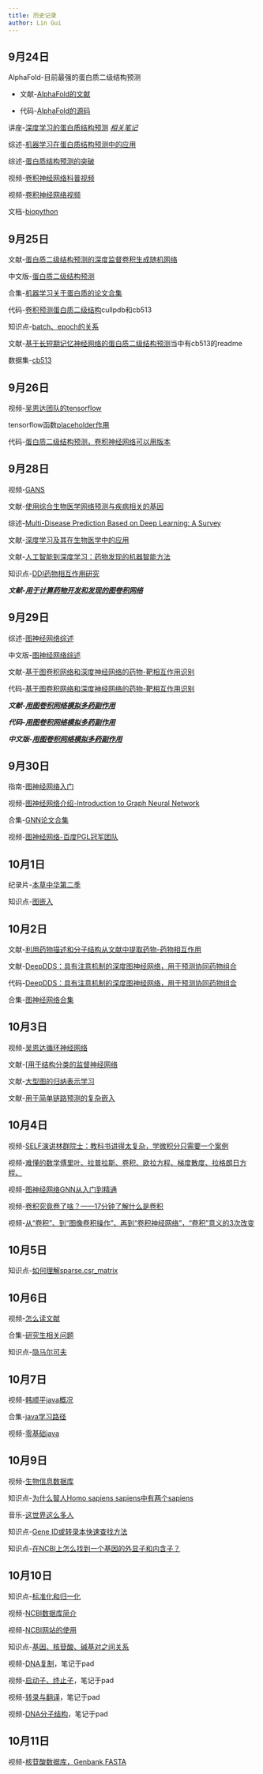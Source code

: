 ```yaml
---
title: 历史记录
author: Lin Gui
---
```


## 9月24日

AlphaFold-目前最强的蛋白质二级结构预测

-   文献-[AlphaFold的文献](https://www.nature.com/articles/s41586-021-03819-2#Abs1)

-   代码-[AlphaFold的源码](https://github.com/deepmind/alphafold)

讲座-[深度学习的蛋白质结构预测](https://www.bilibili.com/video/BV1uo4y1y7FB?from=search&seid=15263400531421628505&spm_id_from=333.337.0.0) [*相关笔记*]()

综述-[机器学习在蛋白质结构预测中的应用](https://www.sciencedirect.com/science/article/pii/S1367593121000508)

综述-[蛋白质结构预测的突破](https://portlandpress.com/biochemj/article/478/10/1885/228727/The-breakthrough-in-protein-structure-prediction)

视频-[卷积神经网络科普视频](https://www.bilibili.com/video/BV1sb411P7pQ?spm_id_from=333.999.0.0)

视频-[卷积神经网络视频](https://www.bilibili.com/video/BV1AJ411Q72b?spm_id_from=333.999.0.0)

文档-[biopython](https://biopython-cn.readthedocs.io/zh_CN/latest/)

## 9月25日

文献-[蛋白质二级结构预测的深度监督卷积生成随机网络](https://arxiv.org/pdf/1403.1347.pdf)

中文版-[蛋白质二级结构预测](https://blog.csdn.net/u013841458/article/details/82385114)

合集-[机器学习关于蛋白质的论文合集](https://github.com/PeptoneInc/Machine-learning-for-proteins)

代码-[卷积预测蛋白质二级结构](https://github.com/AlessandroMinervini/Convolutional-Generative-Stochastic-Network-for-Protein-Secondary-Structure-Prediction)cullpdb和cb513

知识点-[batch、epoch的关系](https://blog.csdn.net/qq_37274615/article/details/81147013)

文献-[基于长短期记忆神经网络的蛋白质二级结构预测](https://blog.csdn.net/qq_34218255/article/details/83114285)当中有cb513的readme

数据集-[cb513](https://www.princeton.edu/~jzthree/datasets/ICML2014/)

## 9月26日

视频-[吴恩达团队的tensorflow](https://www.bilibili.com/video/BV1zE411T7nb?p=19)

tensorflow函数[placeholder作用](https://zhuanlan.zhihu.com/p/81040163)

代码-[蛋白质二级结构预测，卷积神经网络可以用版本](https://github.com/LucaAngioloni/ProteinSecondaryStructure-CNN)

## 9月28日

视频-[GANS](https://www.bilibili.com/video/BV1Tv411e7fC?p=3&spm_id_from=pageDriver)

文献-[使用综合生物医学网络预测与疾病相关的基因](https://bmcgenomics.biomedcentral.com/articles/10.1186/s12864-016-3263-4)

综述-[Multi-Disease Prediction Based on Deep Learning: A Survey](https://www.techscience.com/CMES/v128n2/43921)

文献-[深度学习及其在生物医学中的应用](https://www.sciencedirect.com/science/article/pii/S1672022918300020)

文献-[人工智能到深度学习：药物发现的机器智能方法](https://link.springer.com/article/10.1007%2Fs11030-021-10217-3)

知识点-[DDI药物相互作用研究](https://www.sohu.com/a/319875689_324204)

***文献-[用于计算药物开发和发现的图卷积网络](https://academic.oup.com/bib/article/21/3/919/5498046)***

## 9月29日

综述-[图神经网络综述](https://arxiv.org/pdf/1901.00596.pdf)

中文版-[图神经网络综述](https://zhuanlan.zhihu.com/p/75307407?from_voters_page=true)

文献-[基于图卷积网络和深度神经网络的药物-靶相互作用识别](https://blog.csdn.net/weixin_43183872/article/details/108738913)

代码-[基于图卷积网络和深度神经网络的药物-靶相互作用识别](https://github.com/zty2009/GCN-DNN)



***文献-[用图卷积网络模拟多药副作用](https://academic.oup.com/bioinformatics/article/34/13/i457/5045770)***

***代码-[用图卷积网络模拟多药副作用](https://github.com/mims-harvard/decagon)***

***中文版-[用图卷积网络模拟多药副作用](https://blog.csdn.net/qq_27926119/article/details/102898374?spm=1001.2014.3001.5501)***

## 9月30日

指南-[图神经网络入门](https://www.zhihu.com/people/liu-cai-quan-40/answers)

视频-[图神经网络介绍-Introduction to Graph Neural Network](https://www.bilibili.com/video/av62661713?from=search&seid=6134263793308325331)

合集-[GNN论文合集](https://github.com/thunlp/GNNPapers)

视频-[图神经网络-百度PGL冠军团队](https://www.bilibili.com/video/BV1rf4y1v7cU?p=8&spm_id_from=pageDriver)

## 10月1日

纪录片-[本草中华第二季](https://www.bilibili.com/bangumi/play/ss27845/?from=search&seid=11081162174634757297&spm_id_from=333.337.0.0)

知识点-[图嵌入](https://zhuanlan.zhihu.com/p/62629465)

## 10月2日

文献-[利用药物描述和分子结构从文献中提取药物-药物相互作用](https://academic.oup.com/bioinformatics/article/37/12/1739/5938075)

文献-[DeepDDS：具有注意机制的深度图神经网络，用于预测协同药物组合](https://www.researchgate.net/publication/353043081_DeepDDS_deep_graph_neural_network_with_attention_mechanism_to_predict_synergistic_drug_combinations)

代码-[DeepDDS：具有注意机制的深度图神经网络，用于预测协同药物组合](https://github.com/NWPU-903PR/DPDDI)

合集-[图神经网络合集](https://zhuanlan.zhihu.com/p/63715732)

## 10月3日

视频-[吴恩达循环神经网络](https://www.bilibili.com/video/av66647398?p=5&spm_id_from=pageDriver)

文献-[[用于结构分类的监督神经网络](https://sci-hub.se/https://ieeexplore.ieee.org/abstract/document/572108)

文献-[大型图的归纳表示学习](https://arxiv.org/pdf/1706.02216v2.pdf)

文献-[用于简单链路预测的复杂嵌入](https://arxiv.org/pdf/1606.06357.pdf)

## 10月4日

视频-[SELF演讲林群院士：教科书讲得太复杂，学微积分只需要一个案例](https://www.bilibili.com/video/BV1g4411D7bg/?spm_id_from=333.788.recommend_more_video.2)

视频-[难懂的数学傅里叶、拉普拉斯、卷积、欧拉方程、梯度散度、拉格朗日方程、](https://www.bilibili.com/video/BV1kX4y1u7GJ/?spm_id_from=333.788.recommend_more_video.4)

视频-[图神经网络GNN从入门到精通](https://www.bilibili.com/video/BV1K5411H7EQ?p=9&spm_id_from=pageDriver)

视频-[卷积究竟卷了啥？——17分钟了解什么是卷积](https://www.bilibili.com/video/BV1JX4y1K7Dr/?spm_id_from=333.788.recommend_more_video.8)

视频-[从“卷积”、到“图像卷积操作”、再到“卷积神经网络”，“卷积”意义的3次改变](https://www.bilibili.com/video/BV1VV411478E/?spm_id_from=333.788.recommend_more_video.-1)

## 10月5日

知识点-[如何理解sparse.csr_matrix](https://zhuanlan.zhihu.com/p/36122299)

## 10月6日

视频-[怎么读文献](https://www.bilibili.com/video/BV1H741157h8?from=search&seid=17539842583335431300&spm_id_from=333.337.0.0)

合集-[研究生相关问题](https://www.bilibili.com/read/cv7813708?spm_id_from=333.788.b_636f6d6d656e74.6)

知识点-[隐马尔可夫](https://www.cnblogs.com/fulcra/p/11065474.html)

## 10月7日

视频-[韩顺平java概况](https://www.bilibili.com/video/BV14K4y177Qk)

合集-[java学习路径](https://snailclimb.gitee.io/javaguide/#/?id=java)

视频-[零基础java](https://www.bilibili.com/video/BV1fh411y7R8?spm_id_from=333.999.0.0)

## 10月9日

视频-[生物信息数据库](https://www.bilibili.com/video/BV19f4y1s78y?p=2)

知识点-[为什么智人Homo sapiens sapiens中有两个sapiens](https://www.zhihu.com/question/65673615)

音乐-[这世界这么多人](https://www.bilibili.com/video/BV1Xr4y117B4/?spm_id_from=333.788.recommend_more_video.-1)

知识点-[Gene ID或转录本快速查找方法](https://www.ribobio.com/service-and-support/gene-id-search/)

知识点-[在NCBI上怎么找到一个基因的外显子和内含子？](https://zhidao.baidu.com/question/1994586621623062827.html)

## 10月10日

知识点-[标准化和归一化](https://www.zhihu.com/question/361290840/answer/939504181)

视频-[NCBI数据库简介](https://www.bilibili.com/video/BV1Bs411z7Fu/?spm_id_from=333.788.recommend_more_video.0)

视频-[NCBI网站的使用](https://www.bilibili.com/video/BV1AW411S7yB/?spm_id_from=333.788.recommend_more_video.2)

知识点-[基因、核苷酸、碱基对之间关系](https://zhidao.baidu.com/question/590494256544549125.html)

视频-[DNA复制](https://www.bilibili.com/video/BV1yJ411y7Rb?from=search&seid=8688922915000407426&spm_id_from=333.337.0.0)，笔记于pad

视频-[启动子、终止子](https://www.bilibili.com/video/BV1CE411G7A4?spm_id_from=333.999.0.0)，笔记于pad

视频-[转录与翻译](https://www.bilibili.com/video/BV1Zi4y1b7ih?spm_id_from=333.999.0.0)，笔记于pad

视频-[DNA分子结构](https://www.bilibili.com/video/BV17p4y117GE?spm_id_from=333.999.0.0)，笔记于pad

## 10月11日

视频-[核苷酸数据库，Genbank,FASTA](https://www.bilibili.com/video/BV1gR4y1p7Fk?from=search&seid=15401893481535071285&spm_id_from=333.337.0.0)

